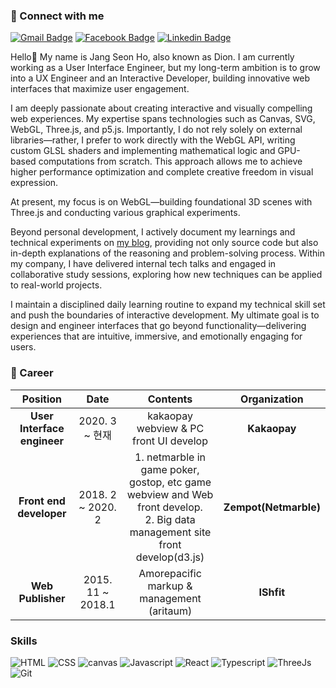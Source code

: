 ### :calling: Connect with me

[![Gmail Badge](https://img.shields.io/badge/Gmail-d14836?style=flat-square&logo=Gmail&logoColor=white&link=mailto:dion.hoooo@gmail.com)](mailto:dion.hoooo@gmail.com)
[![Facebook Badge](https://img.shields.io/badge/facebook-1877f2?style=flat-square&logo=facebook&logoColor=white&link=https://www.facebook.com/seonho.jang1)](https://www.facebook.com/seonho.jang1)
[![Linkedin Badge](https://img.shields.io/badge/-LinkedIn-blue?style=flat-square&logo=Linkedin&logoColor=white&link=https://www.linkedin.com/in/seonho-jang-460685176)](https://www.linkedin.com/in/seonho-jang-460685176)

<p>Hello👋 My name is Jang Seon Ho, also known as Dion. I am currently working as a User Interface Engineer, but my long-term ambition is to grow into a UX Engineer and an Interactive Developer, building innovative web interfaces that maximize user engagement.

I am deeply passionate about creating interactive and visually compelling web experiences. My expertise spans technologies such as Canvas, SVG, WebGL, Three.js, and p5.js. Importantly, I do not rely solely on external libraries—rather, I prefer to work directly with the WebGL API, writing custom GLSL shaders and implementing mathematical logic and GPU-based computations from scratch. This approach allows me to achieve higher performance optimization and complete creative freedom in visual expression.

At present, my focus is on WebGL—building foundational 3D scenes with Three.js and conducting various graphical experiments.

Beyond personal development, I actively document my learnings and technical experiments on [my blog](https://tech.kakaopay.com/post/dion-interactive-animation/), providing not only source code but also in-depth explanations of the reasoning and problem-solving process. Within my company, I have delivered internal tech talks and engaged in collaborative study sessions, exploring how new techniques can be applied to real-world projects.

I maintain a disciplined daily learning routine to expand my technical skill set and push the boundaries of interactive development. My ultimate goal is to design and engineer interfaces that go beyond functionality—delivering experiences that are intuitive, immersive, and emotionally engaging for users.

</p>

### :running: Career

|        **Position**         |     **Date**      |                                                            **Contents**                                                            |   **Organization**    |
| :-------------------------: | :---------------: | :--------------------------------------------------------------------------------------------------------------------------------: | :-------------------: |
| **User Interface engineer** |  2020. 3 ~ 현재   |                                               kakaopay webview & PC front UI develop                                               |     **Kakaopay**      |
|   **Front end developer**   | 2018. 2 ~ 2020. 2 | 1. netmarble in game poker, gostop, etc game webview and Web front develop.<br /> 2. Big data management site front develop(d3.js) | **Zempot(Netmarble)** |
|      **Web Publisher**      | 2015. 11 ~ 2018.1 |                                          Amorepacific markup & management<br />(aritaum)                                           |      **IShfit**       |

### Skills

![HTML](https://img.shields.io/badge/-HTML-red?style=flat-square)
![CSS](https://img.shields.io/badge/-CSS-blue?style=flat-square)
![canvas](https://img.shields.io/badge/-Canvas-beige?style=flat-square)
![Javascript](https://img.shields.io/badge/-Javascript-f7df1e?style=flat-square&logo=javascript&logoColor=323330)
![React](https://img.shields.io/badge/-React-61DBFB?style=flat-square&logo=react&logoColor=white)
![Typescript](https://img.shields.io/badge/-Typescript-007acc?style=flat-square&logo=typescript&logoColor=white)
![ThreeJs](https://img.shields.io/badge/-Three.js-fff?style=flat-square&logo=three.js&logoColor=323330)
![Git](https://img.shields.io/badge/-Git-F1502F?style=flat-square&logo=git&logoColor=fff)

<!-- ![WebGL](https://img.shields.io/badge/-WebGL-fff?style=flat-square&logo=webgl&logoColor=323330) -->
